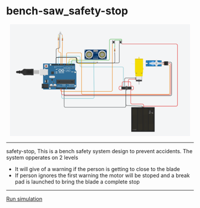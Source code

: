 # bench-saw_safety-stop
<div align="center">
<img height = 300 src = "image.png">
</div>

<hr>

safety-stop, This is a bench safety system design to prevent accidents. The system opperates on 2 levels

<ul>
  <li>It will give of a warning if the person is getting to close to the blade</li>
  <li>If person ignores the first warning the motor will be stoped and a break pad is launched to bring the blade a complete stop</li>
</ul>

<hr>

<a href= "#" >Run simulation</a>
